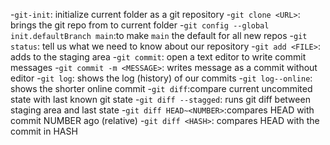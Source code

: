 -`git-init`: initialize current folder as a git repository
-`git clone <URL>`: brings the git repo from <URL> to current folder
-`git config --global init.defaultBranch main`:to make `main` the default for all new repos
-`git status`: tell us what we need to know about our repository
-`git add <FILE>`: adds <FILE> to the staging area
-`git commit`: open a text editor to write commit messages 
	-`git commit -m <MESSAGE>`: writes message as a commit without editor
-`git log`: shows the log (history) of our commits
	-`git log--online`: shows the shorter online commit
-`git diff`:compare current uncommited state with last known git state
	-`git diff --stagged`: runs git diff between staging area and last state
-`git diff HEAD~<NUMBER>`:compares HEAD with commit NUMBER ago (relative)
-`git diff <HASH>`: compares HEAD with the commit in HASH
